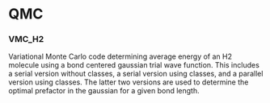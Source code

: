 # QMC

### VMC_H2

Variational Monte Carlo code determining average energy of an H2 molecule using a bond centered gaussian trial wave function.
This includes a serial version without classes, a serial version using classes, and a parallel version using classes.
The latter two versions are used to determine the optimal prefactor in the gaussian for a given bond length.
